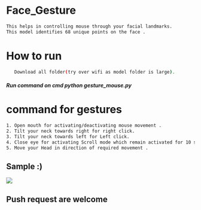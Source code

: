 # Face_Gesture        
                     
                     
```bash              
This helps in controlling mouse through your facial landmarks.  
This model identifies 68 unique points on the face .                                             
```           
# How to run                       
```bash                                  
   Download all folder(try over wifi as model folder is large).                                                    
```          
##### Run command on cmd  python gesture_mouse.py           
   
# command for gestures                        
```bash
1. Open mouth for activating/deactivating mouse movement .      
2. Tilt your neck towards right for right click.            
3. Tilt your neck towards left for Left click. 
4. Close eye for activating Scroll mode which remain activated for 10 seconds.
5. Move your Head in direction of required movement .        
```

## Sample :)
<img src="Sample/example.gif">   
                          
## Push request are welcome     
  
     

